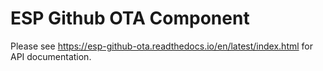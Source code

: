 ESP Github OTA Component
========================

Please see https://esp-github-ota.readthedocs.io/en/latest/index.html for API documentation.
